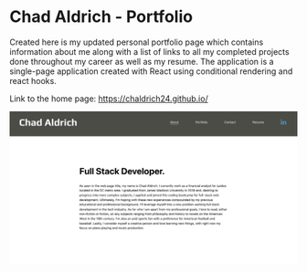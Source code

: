 # Chad Aldrich - Portfolio

Created here is my updated personal portfolio page which contains information about me along with a list of links to all my completed projects done throughout my career as well as my resume. The application is a single-page application created with React using conditional rendering and react hooks.

Link to the home page: https://chaldrich24.github.io/

![home section of my portfolio](./src/images/site-screenshot.png)
